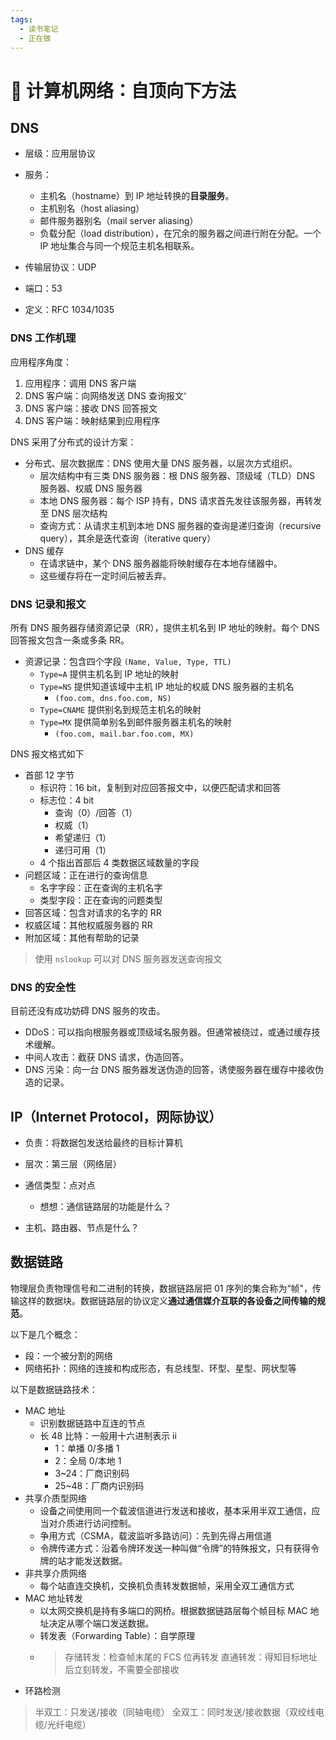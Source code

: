 ```yaml
---
tags:
  - 读书笔记
  - 正在做
---
```


# 📖 计算机网络：自顶向下方法

## DNS

- 层级：应用层协议

- 服务：
    - 主机名（hostname）到 IP 地址转换的**目录服务**。
    - 主机别名（host aliasing）
    - 邮件服务器别名（mail server aliasing）
    - 负载分配（load distribution），在冗余的服务器之间进行附在分配。一个 IP 地址集合与同一个规范主机名相联系。
- 传输层协议：UDP
- 端口：53
- 定义：RFC 1034/1035

### DNS 工作机理

应用程序角度：

1. 应用程序：调用 DNS 客户端
2. DNS 客户端：向网络发送 DNS 查询报文‘
3. DNS 客户端：接收 DNS 回答报文
4. DNS 客户端：映射结果到应用程序

DNS 采用了分布式的设计方案：

- 分布式、层次数据库：DNS 使用大量 DNS 服务器，以层次方式组织。
    - 层次结构中有三类 DNS 服务器：根 DNS 服务器、顶级域（TLD）DNS 服务器、权威 DNS 服务器
    - 本地 DNS 服务器：每个 ISP 持有，DNS 请求首先发往该服务器，再转发至 DNS 层次结构
    - 查询方式：从请求主机到本地 DNS 服务器的查询是递归查询（recursive query），其余是迭代查询（iterative query）
- DNS 缓存
    - 在请求链中，某个 DNS 服务器能将映射缓存在本地存储器中。
    - 这些缓存将在一定时间后被丢弃。

### DNS 记录和报文

所有 DNS 服务器存储资源记录（RR），提供主机名到 IP 地址的映射。每个 DNS 回答报文包含一条或多条 RR。

- 资源记录：包含四个字段 `(Name, Value, Type, TTL)`
    - `Type=A` 提供主机名到 IP 地址的映射
    - `Type=NS` 提供知道该域中主机 IP 地址的权威 DNS 服务器的主机名
        - `(foo.com, dns.foo.com, NS)`
    - `Type=CNAME` 提供别名到规范主机名的映射
    - `Type=MX` 提供简单别名到邮件服务器主机名的映射
        - `(foo.com, mail.bar.foo.com, MX)`

DNS 报文格式如下

- 首部 12 字节
    - 标识符：16 bit，复制到对应回答报文中，以便匹配请求和回答
    - 标志位：4 bit
        - 查询（0）/回答（1）
        - 权威（1）
        - 希望递归（1）
        - 递归可用（1）
    - 4 个指出首部后 4 类数据区域数量的字段
- 问题区域：正在进行的查询信息
    - 名字字段：正在查询的主机名字
    - 类型字段：正在查询的问题类型
- 回答区域：包含对请求的名字的 RR
- 权威区域：其他权威服务器的 RR
- 附加区域：其他有帮助的记录

> 使用 `nslookup` 可以对 DNS 服务器发送查询报文

### DNS 的安全性

目前还没有成功妨碍 DNS 服务的攻击。

- DDoS：可以指向根服务器或顶级域名服务器。但通常被绕过，或通过缓存技术缓解。
- 中间人攻击：截获 DNS 请求，伪造回答。
- DNS 污染：向一台 DNS 服务器发送伪造的回答，诱使服务器在缓存中接收伪造的记录。

## IP（Internet Protocol，网际协议）

- 负责：将数据包发送给最终的目标计算机
- 层次：第三层（网络层）
- 通信类型：点对点

    - 想想：通信链路层的功能是什么？

- 主机、路由器、节点是什么？

## 数据链路

物理层负责物理信号和二进制的转换，数据链路层把 01 序列的集合称为“帧"，传输这样的数据块。数据链路层的协议定义**通过通信媒介互联的各设备之间传输的规范**。

以下是几个概念：

- 段：一个被分割的网络
- 网络拓扑：网络的连接和构成形态，有总线型、环型、星型、网状型等

以下是数据链路技术：

- MAC 地址
    - 识别数据链路中互连的节点
    - 长 48 比特：一般用十六进制表示 ii
        - 1：单播 0/多播 1
        - 2：全局 0/本地 1
        - 3~24：厂商识别码
        - 25~48：厂商内识别码
- 共享介质型网络
    - 设备之间使用同一个载波信道进行发送和接收，基本采用半双工通信，应当对介质进行访问控制。
    - 争用方式（CSMA，载波监听多路访问）：先到先得占用信道
    - 令牌传递方式：沿着令牌环发送一种叫做“令牌”的特殊报文，只有获得令牌的站才能发送数据。
- 非共享介质网络
    - 每个站直连交换机，交换机负责转发数据帧，采用全双工通信方式
- MAC 地址转发
    - 以太网交换机是持有多端口的网桥。根据数据链路层每个帧目标 MAC 地址决定从哪个端口发送数据。
    - 转发表（Forwarding Table）：自学原理
    - > 存储转发：检查帧末尾的 FCS 位再转发
        > 直通转发：得知目标地址后立刻转发，不需要全部接收
>
- 环路检测

> 半双工：只发送/接收（同轴电缆）
> 全双工：同时发送/接收数据（双绞线电缆/光纤电缆）
